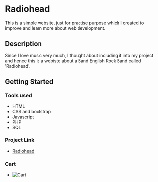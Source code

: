 # Radiohead
This is a simple website, just for practise purpose which I created to improve and learn more about web development.

## Description
Since I love music very much, I thought about including it into my project and hence this is a webiste about a Band English Rock Band called 'Radiohead'.

## Getting Started

### Tools used
* HTML
* CSS and bootstrap
* Javascript
* PHP
* SQL

### Project Link
* [Radiohead](https://radiogagab.000webhostapp.com/)

### Cart
* ![Cart](/home/pragyesh/Desktop/cart.png)
